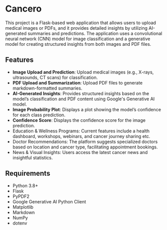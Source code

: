 # Cancero

This project is a Flask-based web application that allows users to upload medical images or PDFs, and it provides detailed insights by utilizing AI-generated summaries and predictions. The application uses a convolutional neural network (CNN) model for image classification and a generative model for creating structured insights from both images and PDF files.

## Features

- **Image Upload and Prediction**: Upload medical images (e.g., X-rays, ultrasounds, CT scans) for classification.
- **PDF Upload and Summarization**: Upload PDF files to generate markdown-formatted summaries.
- **AI-Generated Insights**: Provides structured insights based on the model’s classification and PDF content using Google's Generative AI model.
- **Image Probability Plot**: Displays a plot showing the model’s confidence for each class prediction.
- **Confidence Score**: Displays the confidence score for the image prediction.
-   Education & Wellness Programs: Current features include a health dashboard, workshops, webinars, and cancer journey sharing etc.
-   Doctor Recommendations: The platform suggests specialized doctors based on location and cancer type, facilitating appointment bookings.
-   News & Visual Insights: Users access the latest cancer news and insightful statistics.



## Requirements

- Python 3.8+
- Flask
- PyPDF2
- Google Generative AI Python Client
- Matplotlib
- Markdown
- NumPy
- dotenv
